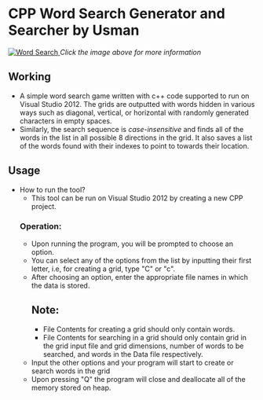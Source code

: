 # CPP Word Search Generator and Searcher by Usman

  [![Word Search](https://i.ibb.co/981H4tD/words.jpg) ](https://en.wikipedia.org/wiki/Word_search)
  *Click the image above for more information*
## Working
* A simple word search game written with c++ code supported to run on Visual Studio 2012. The grids are outputted with words hidden in various ways such as diagonal, vertical, or horizontal with randomly generated characters in empty spaces. 
* Similarly, the search sequence is *case-insensitive* and finds all of the words in the list in all possible 8 directions in the grid. It also saves a list of the words found with their indexes to point to towards their location.

## Usage
* How to run the tool?
  * This tool can be run on Visual Studio 2012 by creating a new CPP project.
  ### Operation:
  * Upon running the program, you will be prompted to choose an option.
  * You can select any of the options from the list by inputting their first letter, i.e, for creating a grid, type "C" or "c".
  * After choosing an option, enter the appropriate file names in which the data is stored.
    ## Note: 
      * File Contents for creating a grid should only contain words.
      * File Contents for searching in a grid should only contain grid in the grid input file and grid dimensions, number of words to be searched, and words in the Data file respectively.
  * Input the other options and your program will start to create or search words in the grid
  * Upon pressing "Q" the program will close and deallocate all of the memory stored on heap.
  
